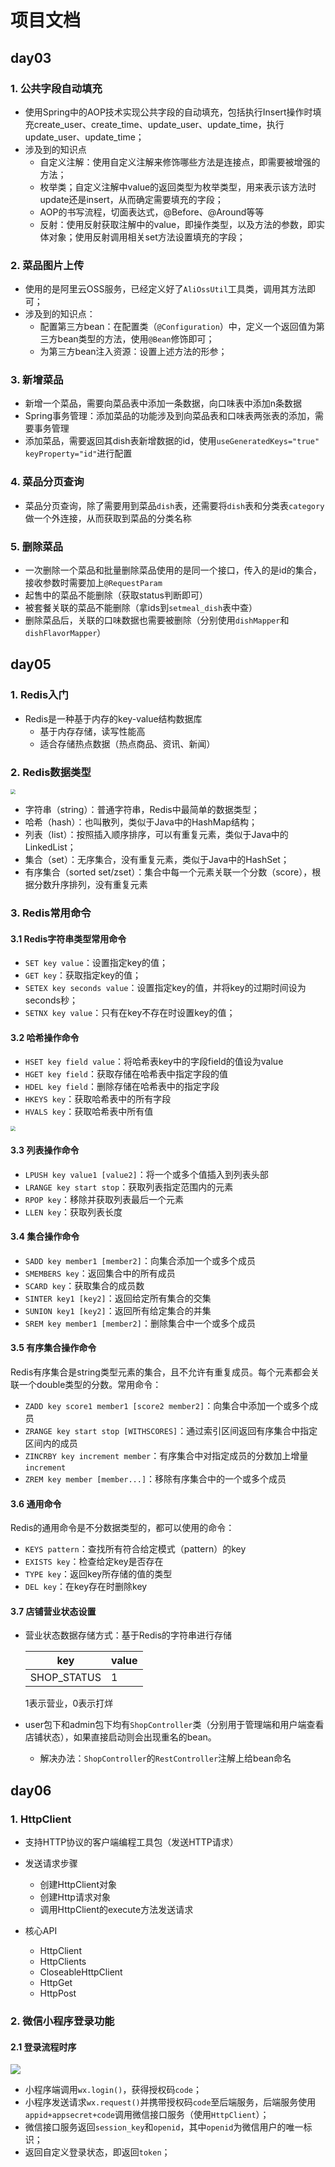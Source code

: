 # 项目文档
## day03
### 1. 公共字段自动填充

- 使用Spring中的AOP技术实现公共字段的自动填充，包括执行Insert操作时填充create_user、create_time、update_user、update_time，执行update_user、update_time；
- 涉及到的知识点
  - 自定义注解：使用自定义注解来修饰哪些方法是连接点，即需要被增强的方法；
  - 枚举类；自定义注解中value的返回类型为枚举类型，用来表示该方法时update还是insert，从而确定需要填充的字段；
  - AOP的书写流程，切面表达式，@Before、@Around等等
  - 反射：使用反射获取注解中的value，即操作类型，以及方法的参数，即实体对象；使用反射调用相关set方法设置填充的字段；

### 2. 菜品图片上传

- 使用的是阿里云OSS服务，已经定义好了`AliOssUtil`工具类，调用其方法即可；
- 涉及到的知识点：
  - 配置第三方bean：在配置类（`@Configuration`）中，定义一个返回值为第三方bean类型的方法，使用`@Bean`修饰即可；
  - 为第三方bean注入资源：设置上述方法的形参；
### 3. 新增菜品

- 新增一个菜品，需要向菜品表中添加一条数据，向口味表中添加n条数据 
- Spring事务管理：添加菜品的功能涉及到向菜品表和口味表两张表的添加，需要事务管理
- 添加菜品，需要返回其dish表新增数据的id，使用`useGeneratedKeys="true" keyProperty="id"`进行配置
### 4. 菜品分页查询

- 菜品分页查询，除了需要用到菜品`dish`表，还需要将`dish`表和分类表`category`做一个外连接，从而获取到菜品的分类名称
### 5. 删除菜品

- 一次删除一个菜品和批量删除菜品使用的是同一个接口，传入的是id的集合，接收参数时需要加上`@RequestParam`
- 起售中的菜品不能删除（获取status判断即可）
- 被套餐关联的菜品不能删除（拿ids到`setmeal_dish`表中查）
- 删除菜品后，关联的口味数据也需要被删除（分别使用`dishMapper`和`dishFlavorMapper`）
## day05

### 1. Redis入门

- Redis是一种基于内存的key-value结构数据库
  - 基于内存存储，读写性能高
  - 适合存储热点数据（热点商品、资讯、新闻）

### 2. Redis数据类型

<img src="../../assets/Snipaste_2023-11-27_15-49-49.jpg" style="zoom:50%;" />

- 字符串（string）：普通字符串，Redis中最简单的数据类型；
- 哈希（hash）：也叫散列，类似于Java中的HashMap结构；
- 列表（list）：按照插入顺序排序，可以有重复元素，类似于Java中的LinkedList；
- 集合（set）：无序集合，没有重复元素，类似于Java中的HashSet；
- 有序集合（sorted set/zset）：集合中每一个元素关联一个分数（score），根据分数升序排列，没有重复元素

### 3. Redis常用命令

#### 3.1 Redis字符串类型常用命令

- `SET key value`：设置指定key的值；
- `GET key`：获取指定key的值；
- `SETEX key seconds value`：设置指定key的值，并将key的过期时间设为seconds秒；
- `SETNX key value`：只有在key不存在时设置key的值；

#### 3.2 哈希操作命令

- `HSET key field value`：将哈希表key中的字段field的值设为value
- `HGET key field`：获取存储在哈希表中指定字段的值
- `HDEL key field`：删除存储在哈希表中的指定字段
- `HKEYS key`：获取哈希表中的所有字段
- `HVALS key`：获取哈希表中所有值

<img src="../../assets/Snipaste_2023-11-27_16-11-59.jpg" style="zoom:50%;" />

#### 3.3 列表操作命令

- `LPUSH key value1 [value2]`：将一个或多个值插入到列表头部
- `LRANGE key start stop`：获取列表指定范围内的元素
- `RPOP key`：移除并获取列表最后一个元素
- `LLEN key`：获取列表长度

#### 3.4 集合操作命令

- `SADD key member1 [member2]`：向集合添加一个或多个成员
- `SMEMBERS key`：返回集合中的所有成员
- `SCARD key`：获取集合的成员数
- `SINTER key1 [key2]`：返回给定所有集合的交集
- `SUNION key1 [key2]`：返回所有给定集合的并集
- `SREM key member1 [member2]`：删除集合中一个或多个成员

#### 3.5 有序集合操作命令

Redis有序集合是string类型元素的集合，且不允许有重复成员。每个元素都会关联一个double类型的分数。常用命令：

- `ZADD key score1 member1 [score2 member2]`：向集合中添加一个或多个成员
- `ZRANGE key start stop [WITHSCORES]`：通过索引区间返回有序集合中指定区间内的成员
- `ZINCRBY key increment member`：有序集合中对指定成员的分数加上增量`increment`
- `ZREM key member [member...]`：移除有序集合中的一个或多个成员

#### 3.6 通用命令

Redis的通用命令是不分数据类型的，都可以使用的命令：

- `KEYS pattern`：查找所有符合给定模式（pattern）的key
- `EXISTS key`：检查给定key是否存在
- `TYPE key`：返回key所存储的值的类型
- `DEL key`：在key存在时删除key

#### 3.7 店铺营业状态设置

- 营业状态数据存储方式：基于Redis的字符串进行存储

  | key         | value |
  | ----------- | ----- |
  | SHOP_STATUS | 1     |

  1表示营业，0表示打烊

- user包下和admin包下均有`ShopController`类（分别用于管理端和用户端查看店铺状态），如果直接启动则会出现重名的bean。
  - 解决办法：`ShopController`的`RestController`注解上给bean命名

## day06

### 1. HttpClient

- 支持HTTP协议的客户端编程工具包（发送HTTP请求）
- 发送请求步骤
  - 创建HttpClient对象
  - 创建Http请求对象
  - 调用HttpClient的execute方法发送请求

- 核心API
  - HttpClient
  - HttpClients
  - CloseableHttpClient
  - HttpGet
  - HttpPost

### 2. 微信小程序登录功能

#### 2.1 登录流程时序

<img src="../../assets/api-login.2fcc9f35.jpg"  />

- 小程序端调用`wx.login()`，获得授权码`code`；
- 小程序发送请求`wx.request()`并携带授权码`code`至后端服务，后端服务使用`appid+appsecret+code`调用微信接口服务（使用`HttpClient`）；
- 微信接口服务返回`session_key`和`openid`，其中`openid`为微信用户的唯一标识；
- 返回自定义登录状态，即返回`token`；
